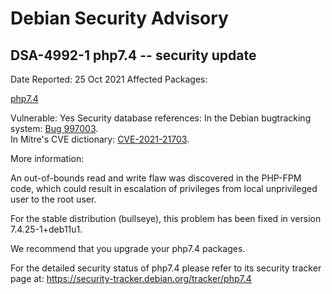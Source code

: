 
Debian Security Advisory
========================


DSA-4992-1 php7.4 -- security update
------------------------------------



Date Reported:
25 Oct 2021
Affected Packages:

[php7.4](https://packages.debian.org/src:php7.4)

Vulnerable:
Yes
Security database references:
In the Debian bugtracking system: [Bug 997003](https://bugs.debian.org/cgi-bin/bugreport.cgi?bug=997003).  
In Mitre's CVE dictionary: [CVE-2021-21703](https://security-tracker.debian.org/tracker/CVE-2021-21703).  

More information:

An out-of-bounds read and write flaw was discovered in the PHP-FPM code,
which could result in escalation of privileges from local unprivileged
user to the root user.


For the stable distribution (bullseye), this problem has been fixed in
version 7.4.25-1+deb11u1.


We recommend that you upgrade your php7.4 packages.


For the detailed security status of php7.4 please refer to its security
tracker page at:
<https://security-tracker.debian.org/tracker/php7.4>





